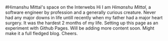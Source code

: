 #Himanshu Mittal's space on the Interwebs
Hi I am _Himanshu Mittal_, a software engineer by profession and a generally curious creature. Never had any major downs in life untill recently when my father had a major heart surgery. It was the hardest 2 months of my life. 
Setting up this page as an experiment with Github Pages. Will be adding more content soon. Might make it a full fledged blog.
Cheers.
